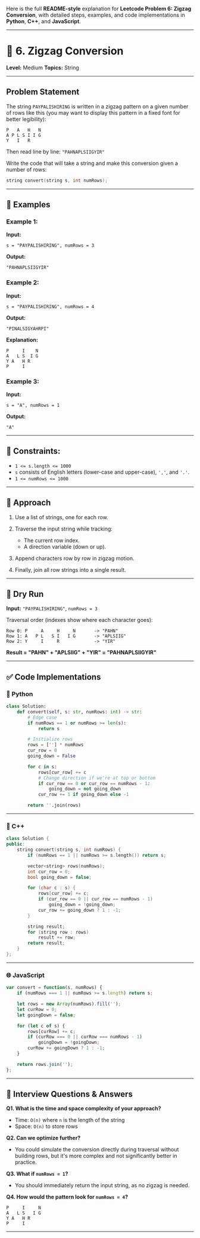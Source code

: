 Here is the full **README-style** explanation for **Leetcode Problem 6: Zigzag Conversion**, with detailed steps, examples, and code implementations in **Python**, **C++**, and **JavaScript**.

---

# 🧩 6. Zigzag Conversion

**Level:** Medium
**Topics:** String

---

## Problem Statement

The string `PAYPALISHIRING` is written in a zigzag pattern on a given number of rows like this (you may want to display this pattern in a fixed font for better legibility):

```
P   A   H   N  
A P L S I I G  
Y   I   R
```

Then read line by line: `"PAHNAPLSIIGYIR"`

Write the code that will take a string and make this conversion given a number of rows:

```cpp
string convert(string s, int numRows);
```

---

## 🧪 Examples

### Example 1:

**Input:**

```
s = "PAYPALISHIRING", numRows = 3
```

**Output:**

```
"PAHNAPLSIIGYIR"
```

### Example 2:

**Input:**

```
s = "PAYPALISHIRING", numRows = 4
```

**Output:**

```
"PINALSIGYAHRPI"
```

**Explanation:**

```
P     I    N  
A   L S  I G  
Y A   H R  
P     I
```

### Example 3:

**Input:**

```
s = "A", numRows = 1
```

**Output:**

```
"A"
```

---

## 📌 Constraints:

* `1 <= s.length <= 1000`
* `s` consists of English letters (lower-case and upper-case), `','`, and `'.'`.
* `1 <= numRows <= 1000`

---

## 📘 Approach

1. Use a list of strings, one for each row.
2. Traverse the input string while tracking:

   * The current row index.
   * A direction variable (down or up).
3. Append characters row by row in zigzag motion.
4. Finally, join all row strings into a single result.

---

## 🧮 Dry Run

**Input:** `"PAYPALISHIRING"`, `numRows = 3`

Traversal order (indexes show where each character goes):

```
Row 0: P     A     H     N       -> "PAHN"
Row 1: A   P L   S I   I G       -> "APLSIIG"
Row 2: Y     I     R             -> "YIR"
```

**Result = "PAHN" + "APLSIIG" + "YIR" = "PAHNAPLSIIGYIR"**

---

## ✅ Code Implementations

### 🐍 Python

```python
class Solution:
    def convert(self, s: str, numRows: int) -> str:
        # Edge case
        if numRows == 1 or numRows >= len(s):
            return s

        # Initialize rows
        rows = [''] * numRows
        cur_row = 0
        going_down = False

        for c in s:
            rows[cur_row] += c
            # Change direction if we're at top or bottom
            if cur_row == 0 or cur_row == numRows - 1:
                going_down = not going_down
            cur_row += 1 if going_down else -1

        return ''.join(rows)
```

---

### 💠 C++

```cpp
class Solution {
public:
    string convert(string s, int numRows) {
        if (numRows == 1 || numRows >= s.length()) return s;

        vector<string> rows(numRows);
        int cur_row = 0;
        bool going_down = false;

        for (char c : s) {
            rows[cur_row] += c;
            if (cur_row == 0 || cur_row == numRows - 1)
                going_down = !going_down;
            cur_row += going_down ? 1 : -1;
        }

        string result;
        for (string row : rows)
            result += row;
        return result;
    }
};
```

---

### 🌐 JavaScript

```javascript
var convert = function(s, numRows) {
    if (numRows === 1 || numRows >= s.length) return s;

    let rows = new Array(numRows).fill('');
    let curRow = 0;
    let goingDown = false;

    for (let c of s) {
        rows[curRow] += c;
        if (curRow === 0 || curRow === numRows - 1)
            goingDown = !goingDown;
        curRow += goingDown ? 1 : -1;
    }

    return rows.join('');
};
```

---

## 💬 Interview Questions & Answers

**Q1. What is the time and space complexity of your approach?**

* Time: `O(n)` where `n` is the length of the string
* Space: `O(n)` to store rows

**Q2. Can we optimize further?**

* You could simulate the conversion directly during traversal without building rows, but it's more complex and not significantly better in practice.

**Q3. What if `numRows = 1`?**

* You should immediately return the input string, as no zigzag is needed.

**Q4. How would the pattern look for `numRows = 4`?**

```
P     I     N  
A   L S   I G  
Y A   H R      
P     I        
```

---
